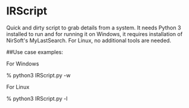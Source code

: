 # IRScript

Quick and dirty script to grab details from a system. It needs Python 3 installed to run and for running it on Windows, it requires installation of NirSoft's MyLastSearch. For Linux, no additional tools are needed.

##Use case examples:

For Windows

% python3 IRScript.py -w

For Linux

% python3 IRScript.py -l
